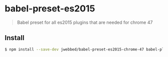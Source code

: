 # babel-preset-es2015

> Babel preset for all es2015 plugins that are needed for chrome 47

## Install

```sh
$ npm install --save-dev jwebbed/babel-preset-es2015-chrome-47 babel-plugin-transform-es2015-parameters babel-plugin-transform-es2015-unicode-regex babel-plugin-transform-es2015-sticky-regex babel-plugin-transform-es2015-block-scoping babel-plugin-transform-es2015-classes babel-plugin-transform-es2015-object-super --save
```
